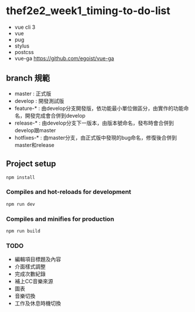 # thef2e2_week1_timing-to-do-list

- vue cli 3
- vue
- pug
- stylus
- postcss
- vue-ga
  https://github.com/egoist/vue-ga

## branch 規範
- master : 正式版
- develop : 開發測試版
- feature-* : 由develop分支開發版，依功能最小單位做區分，由實作的功能命名，開發完成會合併到develop
- release-* : 由develop分支下一版本，由版本號命名，發布時會合併到develop跟master
- hotfixes-* : 由master分支，由正式版中發現的bug命名，修復後合併到master和release

## Project setup
```
npm install
```

### Compiles and hot-reloads for development
```
npm run dev
```

### Compiles and minifies for production
```
npm run build
```

### TODO
- 編輯項目標題及內容
- 介面樣式調整
- 完成次數紀錄
- 補上CC音樂來源
- 圖表
- 音樂切換
- 工作及休息時機切換